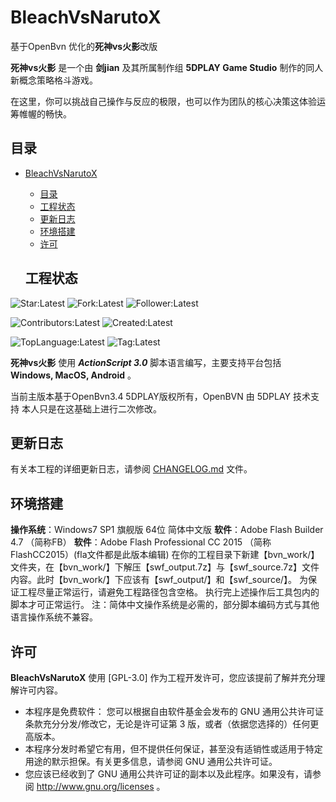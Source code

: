 # BleachVsNarutoX

基于OpenBvn 优化的**死神vs火影**改版
 
**死神vs火影** 是一个由 **剑jian** 及其所属制作组 **5DPLAY Game Studio** 制作的同人新概念策略格斗游戏。

在这里，你可以挑战自己操作与反应的极限，也可以作为团队的核心决策这体验运筹帷幄的畅快。

## 目录

- [BleachVsNarutoX](#BleachVsNarutoX)
  - [目录](#目录)
  - [工程状态](#工程状态)
  - [更新日志](#更新日志)
  - [环境搭建](#环境搭建)
  - [许可](#许可)
  
  ## 工程状态

![Star:Latest](https://img.shields.io/github/stars/ziaho13131/BleachVsNarutoX)
![Fork:Latest](https://img.shields.io/github/forks/ziaho13131/BleachVsNarutoX)
![Follower:Latest](https://img.shields.io/github/followers/ziaho13131)

![Contributors:Latest](https://img.shields.io/github/contributors/ziaho13131/BleachVsNarutoX)
![Created:Latest](https://img.shields.io/github/created-at/ziaho13131/BleachVsNarutoX)


![TopLanguage:Latest](https://img.shields.io/github/languages/top/ziaho13131/BleachVsNarutoX)
![Tag:Latest](https://img.shields.io/github/v/tag/5DPLAY-Game-Studio/ziaho13131/BleachVsNarutoX)

**死神vs火影** 使用 ***ActionScript 3.0*** 脚本语言编写，主要支持平台包括 **Windows, MacOS, Android** 。

当前主版本基于OpenBvn3.4 5DPLAY版权所有，OpenBVN 由 5DPLAY 技术支持 本人只是在这基础上进行二次修改。

## 更新日志

有关本工程的详细更新日志，请参阅 [CHANGELOG.md](CHANGELOG.md) 文件。

## 环境搭建

**操作系统**：Windows7 SP1 旗舰版 64位 简体中文版
**软件**：Adobe Flash Builder 4.7 （简称FB）
**软件**：Adobe Flash Professional CC 2015 （简称FlashCC2015）(fla文件都是此版本编辑)
在你的工程目录下新建【bvn_work/】文件夹，在【bvn_work/】下解压【swf_output.7z】与【swf_source.7z】文件内容。此时【bvn_work/】下应该有【swf_output/】和【swf_source/】。
为保证工程尽量正常运行，请避免工程路径包含空格。
执行完上述操作后工具包内的脚本才可正常运行。
注：简体中文操作系统是必需的，部分脚本编码方式与其他语言操作系统不兼容。

## 许可

**BleachVsNarutoX** 使用 [GPL-3.0] 作为工程开发许可，您应该提前了解并充分理解许可内容。

- 本程序是免费软件： 您可以根据自由软件基金会发布的 GNU 通用公共许可证条款充分分发/修改它，无论是许可证第 3 版，或者（依据您选择的）任何更高版本。
- 本程序分发时希望它有用，但不提供任何保证，甚至没有适销性或适用于特定用途的默示担保。有关更多信息，请参阅 GNU 通用公共许可证。
- 您应该已经收到了 GNU 通用公共许可证的副本以及此程序。如果没有，请参阅 <http://www.gnu.org/licenses> 。
